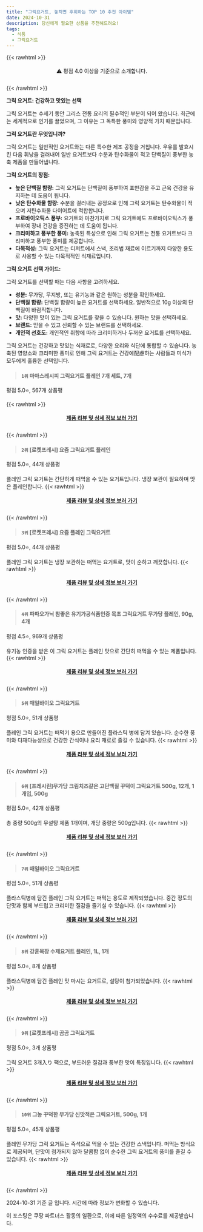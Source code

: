 ```yaml
---
title: "그릭요거트, 놓치면 후회하는 TOP 10 추천 아이템"
date: 2024-10-31
description: 당신에게 필요한 상품을 추천해드려요!
tags:
  - 식품
  - 그릭요거트
---
```

{{< rawhtml >}}<div class="toc" style="text-align: center; height: 50px; line-height: 2;">  <p>⚠️ 평점 4.0 이상을 기준으로 소개합니다.<br></p></div> {{< /rawhtml >}}

**그릭 요거트: 건강하고 맛있는 선택**

그릭 요거트는 수세기 동안 그리스 전통 요리의 필수적인 부분이 되어 왔습니다. 최근에는 세계적으로 인기를 끌었으며, 그 이유는 그 독특한 풍미와 영양적 가치 때문입니다.

**그릭 요거트란 무엇입니까?**

그릭 요거트는 일반적인 요거트와는 다른 특수한 제조 공정을 거칩니다. 우유를 발효시킨 다음 휘낭을 걸러내어 일반 요거트보다 수분과 탄수화물이 적고 단백질이 풍부한 농축 제품을 만들어냅니다.

**그릭 요거트의 장점:**

* **높은 단백질 함량:** 그릭 요거트는 단백질이 풍부하여 포만감을 주고 근육 건강을 유지하는 데 도움이 됩니다.
* **낮은 탄수화물 함량:** 수분을 걸러내는 공정으로 인해 그릭 요거트는 탄수화물이 적으며 저탄수화물 다이어트에 적합합니다.
* **프로바이오틱스 풍부:** 요거트와 마찬가지로 그릭 요거트에도 프로바이오틱스가 풍부하여 장내 건강을 증진하는 데 도움이 됩니다.
* **크리미하고 풍부한 풍미:** 농축된 특성으로 인해 그릭 요거트는 전통 요거트보다 크리미하고 풍부한 풍미를 제공합니다.
* **다목적성:** 그릭 요거트는 디저트에서 스낵, 조리법 재료에 이르기까지 다양한 용도로 사용할 수 있는 다목적적인 식재료입니다.

**그릭 요거트 선택 가이드:**

그릭 요거트를 선택할 때는 다음 사항을 고려하세요.

* **성분:** 무가당, 무지방, 또는 유기농과 같은 원하는 성분을 확인하세요.
* **단백질 함량:** 단백질 함량이 높은 요거트를 선택하세요. 일반적으로 10g 이상의 단백질이 바람직합니다.
* **맛:** 다양한 맛이 있는 그릭 요거트를 찾을 수 있습니다. 원하는 맛을 선택하세요.
* **브랜드:** 믿을 수 있고 신뢰할 수 있는 브랜드를 선택하세요.
* **개인적 선호도:** 개인적인 취향에 따라 크리미하거나 두꺼운 요거트를 선택하세요.

그릭 요거트는 건강하고 맛있는 식재료로, 다양한 요리와 식단에 통합할 수 있습니다. 농축된 영양소와 크리미한 풍미로 인해 그릭 요거트는 건강에配慮하는 사람들과 미식가 모두에게 훌륭한 선택입니다.


>#### `1위` 마마스레시피 그릭요거트 플레인 7개 세트, 7개
평점 5.0⭐, 567개 상품평


{{< rawhtml >}}<div class="toc" style="text-align: center; height: 50px; line-height: 2;"><p><b><a href="https://link.coupang.com/re/AFFSDP?lptag=AF5033054&pageKey=7631203627&itemId=23763242865&vendorItemId=81583125530&traceid=V0-153-b099670fae01a0ec&clickBeacon=2e380e30-9778-11ef-9945-a038cff265f1%7E3&requestid=20241031200629872178556378&token=31850C%7CMIXED">제품 리뷰 및 상세 정보 보러 가기</a></b><br></p> </div>{{< /rawhtml >}}

>#### `2위` [로켓프레시] 요즘 그릭요거트 플레인
평점 5.0⭐, 44개 상품평

플레인 그릭 요거트는 간단하게 떠먹을 수 있는 요거트입니다. 냉장 보관이 필요하며 맛은 플레인합니다.
{{< rawhtml >}}<div class="toc" style="text-align: center; height: 50px; line-height: 2;"><p><b><a href="https://link.coupang.com/re/AFFSDP?lptag=AF5033054&pageKey=331527359&itemId=20053732649&vendorItemId=87149894036&traceid=V0-153-b309fb456dd64aab&requestid=20241031200629872178556378&token=31850C%7CMIXED">제품 리뷰 및 상세 정보 보러 가기</a></b><br></p> </div>{{< /rawhtml >}}

>#### `3위` [로켓프레시] 요즘 플레인 그릭요거트
평점 5.0⭐, 44개 상품평

플레인 그릭 요거트는 냉장 보관하는 떠먹는 요거트로, 맛이 순하고 깨끗합니다.
{{< rawhtml >}}<div class="toc" style="text-align: center; height: 50px; line-height: 2;"><p><b><a href="https://link.coupang.com/re/AFFSDP?lptag=AF5033054&pageKey=331527359&itemId=16705889368&vendorItemId=87149894018&traceid=V0-153-b309fb456dd64aab&requestid=20241031200629872178556378&token=31850C%7CMIXED">제품 리뷰 및 상세 정보 보러 가기</a></b><br></p> </div>{{< /rawhtml >}}

>#### `4위` 파파오가닉 참좋은 유기가공식품인증 목초 그릭요거트 무가당 플레인, 90g, 4개
평점 4.5⭐, 969개 상품평

유기농 인증을 받은 이 그릭 요거트는 플레인 맛으로 간단히 떠먹을 수 있는 제품입니다.
{{< rawhtml >}}<div class="toc" style="text-align: center; height: 50px; line-height: 2;"><p><b><a href="https://link.coupang.com/re/AFFSDP?lptag=AF5033054&pageKey=1215549416&itemId=2205237647&vendorItemId=70203082103&traceid=V0-153-66ed5eca8c5c610a&clickBeacon=2e380e30-9778-11ef-a875-cf5f035e13cd%7E3&requestid=20241031200629872178556378&token=31850C%7CMIXED">제품 리뷰 및 상세 정보 보러 가기</a></b><br></p> </div>{{< /rawhtml >}}

>#### `5위` 매일바이오 그릭요거트
평점 5.0⭐, 51개 상품평

플레인 그릭 요거트는 떠먹기 용으로 만들어진 플라스틱 병에 담겨 있습니다. 순수한 풍미와 다재다능성으로 건강한 간식이나 요리 재료로 즐길 수 있습니다.
{{< rawhtml >}}<div class="toc" style="text-align: center; height: 50px; line-height: 2;"><p><b><a href="https://link.coupang.com/re/AFFSDP?lptag=AF5033054&pageKey=7216495213&itemId=19224585078&vendorItemId=86341247579&traceid=V0-153-4050830add3578f5&requestid=20241031200629872178556378&token=31850C%7CMIXED">제품 리뷰 및 상세 정보 보러 가기</a></b><br></p> </div>{{< /rawhtml >}}

>#### `6위` [프레시린]무가당 크림치즈같은 고단백질 꾸덕이 그릭요거트 500g, 12개, 1개입, 500g
평점 5.0⭐, 42개 상품평

총 중량 500g의 무설탕 제품 1개이며, 개당 중량은 500g입니다.
{{< rawhtml >}}<div class="toc" style="text-align: center; height: 50px; line-height: 2;"><p><b><a href="https://link.coupang.com/re/AFFSDP?lptag=AF5033054&pageKey=7582302199&itemId=23381725972&vendorItemId=90411753559&traceid=V0-153-6e66b895d3b78e3f&clickBeacon=2e380e30-9778-11ef-9e5e-19ced07aa95f%7E3&requestid=20241031200629872178556378&token=31850C%7CMIXED">제품 리뷰 및 상세 정보 보러 가기</a></b><br></p> </div>{{< /rawhtml >}}

>#### `7위` 매일바이오 그릭요거트
평점 5.0⭐, 51개 상품평

플라스틱병에 담긴 플레인 그릭 요거트는 떠먹는 용도로 제작되었습니다. 중간 정도의 단맛과 함께 부드럽고 크리미한 질감을 즐기실 수 있습니다.
{{< rawhtml >}}<div class="toc" style="text-align: center; height: 50px; line-height: 2;"><p><b><a href="https://link.coupang.com/re/AFFSDP?lptag=AF5033054&pageKey=7216495213&itemId=19224585105&vendorItemId=86341247623&traceid=V0-153-4050830add3578f5&requestid=20241031200629872178556378&token=31850C%7CMIXED">제품 리뷰 및 상세 정보 보러 가기</a></b><br></p> </div>{{< /rawhtml >}}

>#### `8위` 강훈목장 수제요거트 플레인, 1L, 1개
평점 5.0⭐, 8개 상품평

플라스틱병에 담긴 플레인 맛 마시는 요거트로, 설탕이 첨가되었습니다.
{{< rawhtml >}}<div class="toc" style="text-align: center; height: 50px; line-height: 2;"><p><b><a href="https://link.coupang.com/re/AFFSDP?lptag=AF5033054&pageKey=6497400459&itemId=14289648636&vendorItemId=81534577907&traceid=V0-153-9743140f49c2aabd&clickBeacon=2e380e30-9778-11ef-bf89-071a4c636d20%7E3&requestid=20241031200629872178556378&token=31850C%7CMIXED">제품 리뷰 및 상세 정보 보러 가기</a></b><br></p> </div>{{< /rawhtml >}}

>#### `9위` [로켓프레시] 곰곰 그릭요거트
평점 5.0⭐, 3개 상품평

그릭 요거트 3개入り 팩으로, 부드러운 질감과 풍부한 맛이 특징입니다.
{{< rawhtml >}}<div class="toc" style="text-align: center; height: 50px; line-height: 2;"><p><b><a href="https://link.coupang.com/re/AFFSDP?lptag=AF5033054&pageKey=7330083282&itemId=22068845157&vendorItemId=89115959281&traceid=V0-153-86c8901c258f8b2e&requestid=20241031200629872178556378&token=31850C%7CMIXED">제품 리뷰 및 상세 정보 보러 가기</a></b><br></p> </div>{{< /rawhtml >}}

>#### `10위` 그농 꾸덕한 무가당 신맛적은 그릭요거트, 500g, 1개
평점 5.0⭐, 45개 상품평

플레인 무가당 그릭 요거트는 즉석으로 먹을 수 있는 건강한 스낵입니다. 떠먹는 방식으로 제공되며, 단맛이 첨가되지 않아 달콤함 없이 순수한 그릭 요거트의 풍미를 즐길 수 있습니다.
{{< rawhtml >}}<div class="toc" style="text-align: center; height: 50px; line-height: 2;"><p><b><a href="https://link.coupang.com/re/AFFSDP?lptag=AF5033054&pageKey=8235028517&itemId=23704450143&vendorItemId=90729456954&traceid=V0-153-fdc8bc8e2ea7d58c&clickBeacon=2e380e30-9778-11ef-9479-692691f4c2f0%7E3&requestid=20241031200629872178556378&token=31850C%7CMIXED">제품 리뷰 및 상세 정보 보러 가기</a></b><br></p> </div>{{< /rawhtml >}}


2024-10-31 기준 글 입니다.
시간에 따라 정보가 변화할 수 있습니다.

이 포스팅은 쿠팡 파트너스 활동의 일환으로, 이에 따른 일정액의 수수료를 제공받습니다.
